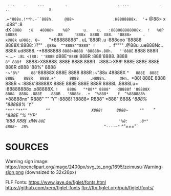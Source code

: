 ﻿     ...    .     ...         .                      .....             .                      ..                 s    
  .~`"888x.!**h.-``888h.     @88>                 .H8888888x.  '`+    @88>              x .d88"                 :8    
 dX   `8888   :X   48888>    %8P      u.    u.   :888888888888x.  !   %8P                5888R                 .88    
'888x  8888  X88.  '8888>     .     x@88k u@88c. 8~    `"*88888888"    .         uL      '888R        .u      :888ooo 
'88888 8888X:8888:   )?""`  .@88u  ^"8888""8888" !      .  `f""""    .@88u   .ue888Nc..   888R     ud8888.  -*8888888 
 `8888>8888 '88888>.88h.   ''888E`   8888  888R   ~:...-` :8L <)88: ''888E` d88E`"888E`   888R   :888'8888.   8888    
   `8" 888f  `8888>X88888.   888E    8888  888R      .   :888:>X88!   888E  888E  888E    888R   d888 '88%"   8888    
  -~` '8%"     88" `88888X   888E    8888  888R   :~"88x 48888X ^`    888E  888E  888E    888R   8888.+"      8888    
  .H888n.      XHn.  `*88!   888E    8888  888R  <  :888k'88888X      888E  888E  888E    888R   8888L       .8888Lu= 
 :88888888x..x88888X.  `!    888&   "*88*" 8888"   d8888f '88888X     888&  888& .888E   .888B . '8888c. .+  ^%888*   
 f  ^%888888% `*88888nx"     R888"    ""   'Y"    :8888!    ?8888>    R888" *888" 888&   ^*888%   "88888%      'Y"    
      `"**"`    `"**""        ""                  X888!      8888~     ""    `"   "888E    "%       "YP'              
                                                  '888       X88f           .dWi   `88E                               
                                                   '%8:     .8*"            4888~  J8%                                
                                                      ^----~"`               ^"===*"`      


# SOURCES

Warning sign image:
https://openclipart.org/image/2400px/svg_to_png/1695/zeimusu-Warning-sign.png (downsized to 32x26px)

FLF Fonts:
https://www.jave.de/figlet/fonts.html
https://github.com/xero/figlet-fonts
ftp://ftp.figlet.org/pub/figlet/fonts/